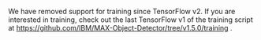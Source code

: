 We have removed support for training since TensorFlow v2. If you are interested in training, check out the last TensorFlow v1 of the training script at https://github.com/IBM/MAX-Object-Detector/tree/v1.5.0/training .
